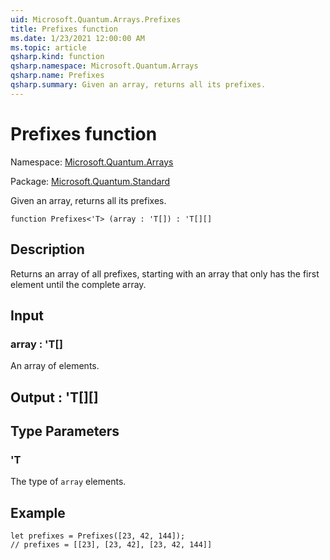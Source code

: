 ```yaml
---
uid: Microsoft.Quantum.Arrays.Prefixes
title: Prefixes function
ms.date: 1/23/2021 12:00:00 AM
ms.topic: article
qsharp.kind: function
qsharp.namespace: Microsoft.Quantum.Arrays
qsharp.name: Prefixes
qsharp.summary: Given an array, returns all its prefixes.
---
```


# Prefixes function

Namespace: [Microsoft.Quantum.Arrays](xref:Microsoft.Quantum.Arrays)

Package: [Microsoft.Quantum.Standard](https://nuget.org/packages/Microsoft.Quantum.Standard)


Given an array, returns all its prefixes.

```qsharp
function Prefixes<'T> (array : 'T[]) : 'T[][]
```


## Description

Returns an array of all prefixes, starting with an array that only
has the first element until the complete array.

## Input

### array : 'T[]

An array of elements.



## Output : 'T[][]



## Type Parameters

### 'T

The type of `array` elements.

## Example

```qsharp
let prefixes = Prefixes([23, 42, 144]);
// prefixes = [[23], [23, 42], [23, 42, 144]]
```